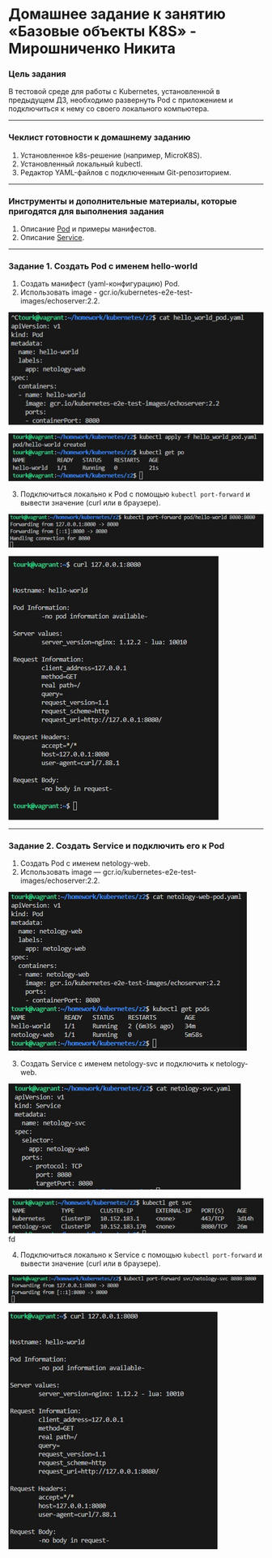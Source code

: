 # Домашнее задание к занятию «Базовые объекты K8S» - Мирошниченко Никита

### Цель задания

В тестовой среде для работы с Kubernetes, установленной в предыдущем ДЗ, необходимо развернуть Pod с приложением и подключиться к нему со своего локального компьютера. 

------

### Чеклист готовности к домашнему заданию

1. Установленное k8s-решение (например, MicroK8S).
2. Установленный локальный kubectl.
3. Редактор YAML-файлов с подключенным Git-репозиторием.

------

### Инструменты и дополнительные материалы, которые пригодятся для выполнения задания

1. Описание [Pod](https://kubernetes.io/docs/concepts/workloads/pods/) и примеры манифестов.
2. Описание [Service](https://kubernetes.io/docs/concepts/services-networking/service/).

------

### Задание 1. Создать Pod с именем hello-world

1. Создать манифест (yaml-конфигурацию) Pod.
2. Использовать image - gcr.io/kubernetes-e2e-test-images/echoserver:2.2.

![Скриншот](https://github.com/Tourker/Git_HW/blob/main/HW_Kubernetes/img/2/z1_1.jpg)

![Скриншот](https://github.com/Tourker/Git_HW/blob/main/HW_Kubernetes/img/2/z1_2.jpg)

3. Подключиться локально к Pod с помощью `kubectl port-forward` и вывести значение (curl или в браузере).

![Скриншот](https://github.com/Tourker/Git_HW/blob/main/HW_Kubernetes/img/2/z1_3.jpg)

![Скриншот](https://github.com/Tourker/Git_HW/blob/main/HW_Kubernetes/img/2/z1_4.jpg)

------

### Задание 2. Создать Service и подключить его к Pod

1. Создать Pod с именем netology-web.
2. Использовать image — gcr.io/kubernetes-e2e-test-images/echoserver:2.2.

![Скриншот](https://github.com/Tourker/Git_HW/blob/main/HW_Kubernetes/img/2/z2_1.jpg)

3. Создать Service с именем netology-svc и подключить к netology-web.

![Скриншот](https://github.com/Tourker/Git_HW/blob/main/HW_Kubernetes/img/2/z2_2_1.jpg)

![Скриншот](https://github.com/Tourker/Git_HW/blob/main/HW_Kubernetes/img/2/z2_3.jpg)fd

4. Подключиться локально к Service с помощью `kubectl port-forward` и вывести значение (curl или в браузере).

![Скриншот](https://github.com/Tourker/Git_HW/blob/main/HW_Kubernetes/img/2/z2_4.jpg)

![Скриншот](https://github.com/Tourker/Git_HW/blob/main/HW_Kubernetes/img/2/z2_5.jpg)